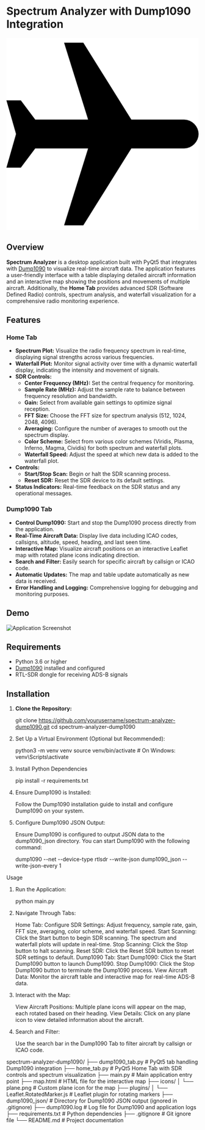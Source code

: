 # Spectrum Analyzer with Dump1090 Integration

![Project Logo](icons/plane.png)

## Overview

**Spectrum Analyzer** is a desktop application built with PyQt5 that integrates with [Dump1090](https://github.com/antirez/dump1090) to visualize real-time aircraft data. The application features a user-friendly interface with a table displaying detailed aircraft information and an interactive map showing the positions and movements of multiple aircraft. Additionally, the **Home Tab** provides advanced SDR (Software Defined Radio) controls, spectrum analysis, and waterfall visualization for a comprehensive radio monitoring experience.

## Features

### Home Tab

- **Spectrum Plot:** Visualize the radio frequency spectrum in real-time, displaying signal strengths across various frequencies.
- **Waterfall Plot:** Monitor signal activity over time with a dynamic waterfall display, indicating the intensity and movement of signals.
- **SDR Controls:**
  - **Center Frequency (MHz):** Set the central frequency for monitoring.
  - **Sample Rate (MHz):** Adjust the sample rate to balance between frequency resolution and bandwidth.
  - **Gain:** Select from available gain settings to optimize signal reception.
  - **FFT Size:** Choose the FFT size for spectrum analysis (512, 1024, 2048, 4096).
  - **Averaging:** Configure the number of averages to smooth out the spectrum display.
  - **Color Scheme:** Select from various color schemes (Viridis, Plasma, Inferno, Magma, Cividis) for both spectrum and waterfall plots.
  - **Waterfall Speed:** Adjust the speed at which new data is added to the waterfall plot.
- **Controls:**
  - **Start/Stop Scan:** Begin or halt the SDR scanning process.
  - **Reset SDR:** Reset the SDR device to its default settings.
- **Status Indicators:** Real-time feedback on the SDR status and any operational messages.

### Dump1090 Tab

- **Control Dump1090:** Start and stop the Dump1090 process directly from the application.
- **Real-Time Aircraft Data:** Display live data including ICAO codes, callsigns, altitude, speed, heading, and last seen time.
- **Interactive Map:** Visualize aircraft positions on an interactive Leaflet map with rotated plane icons indicating direction.
- **Search and Filter:** Easily search for specific aircraft by callsign or ICAO code.
- **Automatic Updates:** The map and table update automatically as new data is received.
- **Error Handling and Logging:** Comprehensive logging for debugging and monitoring purposes.

## Demo

![Application Screenshot](screenshots/app_screenshot.png)

## Requirements

- Python 3.6 or higher
- [Dump1090](https://github.com/antirez/dump1090) installed and configured
- RTL-SDR dongle for receiving ADS-B signals

## Installation

1. **Clone the Repository:**

 
   git clone https://github.com/yourusername/spectrum-analyzer-dump1090.git
   cd spectrum-analyzer-dump1090

2. Set Up a Virtual Environment (Optional but Recommended):


    python3 -m venv venv
    source venv/bin/activate  # On Windows: venv\Scripts\activate

3. Install Python Dependencies

    pip install -r requirements.txt

    
4. Ensure Dump1090 is Installed:

    Follow the Dump1090 installation guide to install and configure Dump1090 on your system.

5. Configure Dump1090 JSON Output:

    Ensure Dump1090 is configured to output JSON data to the dump1090_json directory. You can start Dump1090 with the following command:

    dump1090 --net --device-type rtlsdr --write-json dump1090_json --write-json-every 1


Usage

1. Run the Application:

    python main.py

2. Navigate Through Tabs:

    Home Tab:
        Configure SDR Settings: Adjust frequency, sample rate, gain, FFT size, averaging, color scheme, and waterfall speed.
        Start Scanning: Click the Start button to begin SDR scanning. The spectrum and waterfall plots will update in real-time.
        Stop Scanning: Click the Stop button to halt scanning.
        Reset SDR: Click the Reset SDR button to reset SDR settings to default.
    Dump1090 Tab:
        Start Dump1090: Click the Start Dump1090 button to launch Dump1090.
        Stop Dump1090: Click the Stop Dump1090 button to terminate the Dump1090 process.
        View Aircraft Data: Monitor the aircraft table and interactive map for real-time ADS-B data.

3. Interact with the Map:

    View Aircraft Positions: Multiple plane icons will appear on the map, each rotated based on their heading.
    View Details: Click on any plane icon to view detailed information about the aircraft.

4. Search and Filter:

    Use the search bar in the Dump1090 Tab to filter aircraft by callsign or ICAO code.


spectrum-analyzer-dump1090/
├── dump1090_tab.py          # PyQt5 tab handling Dump1090 integration
├── home_tab.py              # PyQt5 Home Tab with SDR controls and spectrum visualization
├── main.py                  # Main application entry point
├── map.html                 # HTML file for the interactive map
├── icons/
│   └── plane.png            # Custom plane icon for the map
├── plugins/
│   └── Leaflet.RotatedMarker.js  # Leaflet plugin for rotating markers
├── dump1090_json/           # Directory for Dump1090 JSON output (ignored in .gitignore)
├── dump1090.log             # Log file for Dump1090 and application logs
├── requirements.txt         # Python dependencies
├── .gitignore               # Git ignore file
└── README.md                # Project documentation
